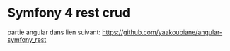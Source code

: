 # Symfony 4 rest crud
partie angular dans lien suivant: https://github.com/yaakoubiane/angular-symfony_rest

